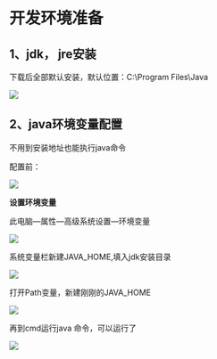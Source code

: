 # 开发环境准备

## 1、jdk， jre安装

下载后全部默认安装，默认位置：C:\Program Files\Java

![](http://ww1.sinaimg.cn/large/006nB4gFly1gpmxs8pysrj30vn0htaar.jpg)

## 2、java环境变量配置

不用到安装地址也能执行java命令

配置前：

![](http://ww1.sinaimg.cn/large/006nB4gFly1gpmxu1x9uej30rl0ef0ss.jpg)



**设置环境变量**

此电脑—属性—高级系统设置—环境变量

![](http://ww1.sinaimg.cn/large/006nB4gFly1gpmxvm7ig5j30hk0iiwf6.jpg)

系统变量栏新建JAVA_HOME,填入jdk安装目录

![](http://ww1.sinaimg.cn/large/006nB4gFly1gpmxywg2ecj30ig0j1wfa.jpg)

打开Path变量，新建刚刚的JAVA_HOME

![](http://ww1.sinaimg.cn/large/006nB4gFly1gpmy65frrej30f10fugm3.jpg)



再到cmd运行java 命令，可以运行了

![](http://ww1.sinaimg.cn/large/006nB4gFly1gpmz9r01l1j30rl0efjsu.jpg)